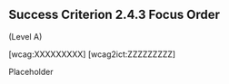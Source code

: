 ## Success Criterion 2.4.3 Focus Order

(Level A)

[wcag:XXXXXXXXX]
[wcag2ict:ZZZZZZZZZ]

Placeholder
